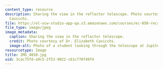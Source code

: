 ```yaml
---
content_type: resource
description: Sharing the view in the reflector telescope. Photo courtesy of Dr. Elizabeth
  Cavicchi.
file: https://ol-ocw-studio-app-qa.s3.amazonaws.com/courses/ec-050-recreate-experiments-from-history-inform-the-future-from-the-past-galileo-january-iap-2010/3cac75fda9c52f539022c61c770f49f4_IMG_4010.jpg
file_type: image/jpeg
image_metadata:
  caption: Sharing the view in the reflector telescope.
  credit: Photo courtesy of Dr. Elizabeth Cavicchi.
  image-alt: Photo of a student looking through the telescope at Jupiter.
resourcetype: Image
title: IMG_4010.jpg
uid: 3cac75fd-a9c5-2f53-9022-c61c770f49f4
---
```

